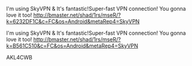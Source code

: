 
I'm using SkyVPN & It's fantastic!Super-fast VPN connection! You gonna love it too! http://bmaster.net/shad/1rs/mseR/?k=6232DF1C&c=FC&os=Android&metaRep4=SkyVPN


I'm using SkyVPN & It's fantastic!Super-fast VPN connection! You gonna love it too! http://bmaster.net/shad/1rs/mseR/?k=B561C510&c=FC&os=Android&metaRep4=SkyVPN






AKL4CWB
